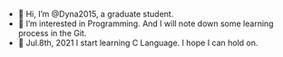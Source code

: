 - 👋 Hi, I’m @Dyna2015, a graduate student.
- 👀 I’m interested in Programming. And I will note down some learning process in the Git.
- 🌱 Jul.8th, 2021 I start learning C Language. I hope I can hold on.


<!---
Dyna2015/Dyna2015 is a ✨ special ✨ repository because its `README.md` (this file) appears on your GitHub profile.
You can click the Preview link to take a look at your changes.
--->
